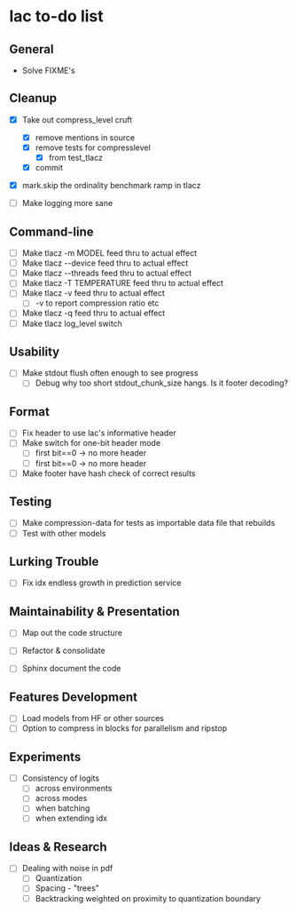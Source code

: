 # lac to-do list

## General
* Solve FIXME's

## Cleanup
* [x] Take out compress_level cruft
  * [x] remove mentions in source
  * [x] remove tests for compresslevel
    * [x] from test_tlacz
  * [x] commit
* [x] mark.skip the ordinality benchmark ramp in tlacz

* [ ] Make logging more sane

## Command-line
* [ ] Make tlacz -m MODEL feed thru to actual effect
* [ ] Make tlacz --device feed thru to actual effect
* [ ] Make tlacz --threads feed thru to actual effect
* [ ] Make tlacz -T TEMPERATURE feed thru to actual effect
* [ ] Make tlacz -v feed thru to actual effect
  * [ ] -v to report compression ratio etc
* [ ] Make tlacz -q feed thru to actual effect
* [ ] Make tlacz log_level switch

## Usability
* [ ] Make stdout flush often enough to see progress
  * [ ] Debug why too short stdout_chunk_size hangs. Is it footer decoding?

## Format
* [ ] Fix header to use lac's informative header
* [ ] Make switch for one-bit header mode
  * [ ] first bit==0 -> no more header
  * [ ] first bit==0 -> no more header
* [ ] Make footer have hash check of correct results

## Testing
* [ ] Make compression-data for tests as importable data file that rebuilds
* [ ] Test with other models

## Lurking Trouble
* [ ] Fix idx endless growth in prediction service

## Maintainability & Presentation
* [ ] Map out the code structure
* [ ] Refactor & consolidate
* [ ] Sphinx document the code


## Features Development
* [ ] Load models from HF or other sources
* [ ] Option to compress in blocks for parallelism and ripstop

## Experiments
* [ ] Consistency of logits
  * [ ] across environments
  * [ ] across modes
  * [ ] when batching
  * [ ] when extending idx

## Ideas & Research
* [ ] Dealing with noise in pdf
  * [ ] Quantization
  * [ ] Spacing - "trees"
  * [ ] Backtracking weighted on proximity to quantization boundary
